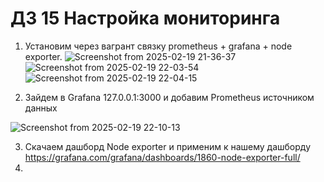 # ДЗ 15 Настройка мониторинга

1. Установим через вагрант связку prometheus + grafana + node exporter.
![Screenshot from 2025-02-19 21-36-37](https://github.com/user-attachments/assets/f4492804-03fa-47e8-a5c6-f4cd98558593)
![Screenshot from 2025-02-19 22-03-54](https://github.com/user-attachments/assets/497d010a-dd3d-4c2f-bb76-53d6e476f5b0)
![Screenshot from 2025-02-19 22-04-15](https://github.com/user-attachments/assets/3789f03e-1e5c-438e-976e-441a353ce022)

2. Зайдем в Grafana 127.0.0.1:3000 и добавим Prometheus источником данных

![Screenshot from 2025-02-19 22-10-13](https://github.com/user-attachments/assets/0966d165-4597-41a7-9eaf-4b574f7d2d58)

3. Скачаем дашборд Node exporter и применим к нашему дашборду https://grafana.com/grafana/dashboards/1860-node-exporter-full/
4. 
